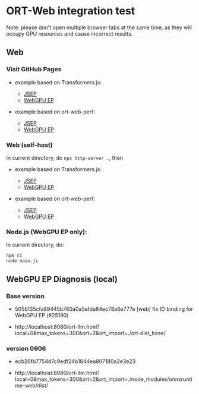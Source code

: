 # ORT-Web integration test

Note: please don't open multiple browser tabs at the same time, as they will occupy GPU resources and cause incorrect results.

## Web

### Visit GitHub Pages

- example based on Transformers.js:
  - [JSEP](https://fs-eire.github.io/ort-web-integration-test/?ort=1)
  - [WebGPU EP](https://fs-eire.github.io/ort-web-integration-test/?ort=2)

- example based on ort-web-perf:
  - [JSEP](https://fs-eire.github.io/ort-web-integration-test/ort-llm.html?local=0&max_tokens=100&ort=1)
  - [WebGPU EP](https://fs-eire.github.io/ort-web-integration-test/ort-llm.html?local=0&max_tokens=100&ort=2)

### Web (self-host)
In current directory, do `npx http-server .`, then

- example based on Transformers.js:
  - [JSEP](http://localhost:8080/?ort=1)
  - [WebGPU EP](http://localhost:8080/?ort=2)

- example based on ort-web-perf:
  - [JSEP](http://localhost:8080/ort-llm.html?local=0&max_tokens=100&ort=1)
  - [WebGPU EP](http://localhost:8080/ort-llm.html?local=0&max_tokens=100&ort=2)

### Node.js (WebGPU EP only):
  In current directory, do:
  ```
  npm ci
  node main.js
  ```

## WebGPU EP Diagnosis (local)

### Base version

- 505b135cfa89445b760a0a5efda84ec78a6e777e
  [web] fix IO binding for WebGPU EP (#25190)

- http://localhost:8080/ort-llm.html?local=0&max_tokens=300&ort=2&ort_import=./ort-dist_base/

### version 0906

- ecb26fb7754d7c9edf24b1844ea807180a2e3e23

- http://localhost:8080/ort-llm.html?local=0&max_tokens=300&ort=2&ort_import=./node_modules/onnxruntime-web/dist/
